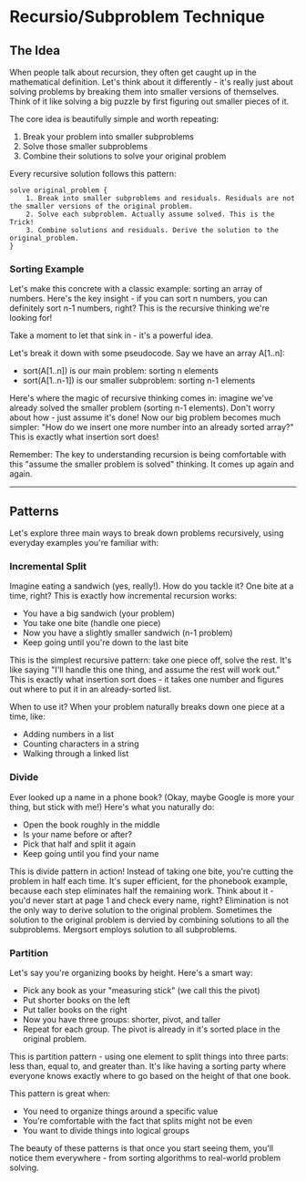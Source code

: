 # Recursio/Subproblem Technique

## The Idea
When people talk about recursion, they often get caught up in the mathematical definition. Let's think about it differently - it's really just about solving problems by breaking them into smaller versions of themselves. Think of it like solving a big puzzle by first figuring out smaller pieces of it.

The core idea is beautifully simple and worth repeating:
1. Break your problem into smaller subproblems
2. Solve those smaller subproblems
3. Combine their solutions to solve your original problem

Every recursive solution follows this pattern:
```
solve original_problem {
    1. Break into smaller subproblems and residuals. Residuals are not the smaller versions of the original problem.
    2. Solve each subproblem. Actually assume solved. This is the Trick!
    3. Combine solutions and residuals. Derive the solution to the original_problem.
}
```

### Sorting Example
Let's make this concrete with a classic example: sorting an array of numbers. Here's the key insight - if you can sort n numbers, you can definitely sort n-1 numbers, right? This is the recursive thinking we're looking for!

Take a moment to let that sink in - it's a powerful idea.

Let's break it down with some pseudocode. Say we have an array A[1..n]:
- sort(A[1..n]) is our main problem: sorting n elements
- sort(A[1..n-1]) is our smaller subproblem: sorting n-1 elements

Here's where the magic of recursive thinking comes in: imagine we've already solved the smaller problem (sorting n-1 elements). Don't worry about how - just assume it's done! Now our big problem becomes much simpler: "How do we insert one more number into an already sorted array?" This is exactly what insertion sort does!

Remember: The key to understanding recursion is being comfortable with this "assume the smaller problem is solved" thinking. It comes up again and again.

--- 

## Patterns
Let's explore three main ways to break down problems recursively, using everyday examples you're familiar with:

### Incremental Split
Imagine eating a sandwich (yes, really!). How do you tackle it? One bite at a time, right? This is exactly how incremental recursion works:
- You have a big sandwich (your problem)
- You take one bite (handle one piece)
- Now you have a slightly smaller sandwich (n-1 problem)
- Keep going until you're down to the last bite

This is the simplest recursive pattern: take one piece off, solve the rest. It's like saying "I'll handle this one thing, and assume the rest will work out." This is exactly what insertion sort does - it takes one number and figures out where to put it in an already-sorted list.

When to use it? When your problem naturally breaks down one piece at a time, like:
- Adding numbers in a list
- Counting characters in a string
- Walking through a linked list

### Divide
Ever looked up a name in a phone book? (Okay, maybe Google is more your thing, but stick with me!) Here's what you naturally do:
- Open the book roughly in the middle
- Is your name before or after?
- Pick that half and split it again
- Keep going until you find your name

This is divide pattern in action! Instead of taking one bite, you're cutting the problem in half each time. It's super efficient, for the phonebook example, because each step eliminates half the remaining work. Think about it - you'd never start at page 1 and check every name, right? Elimination is not the only way to derive solution to the original problem. Sometimes the solution to the original problem is dervied by combining solutions to all the subproblems. Mergsort employs solution to all subproblems.

### Partition
Let's say you're organizing books by height. Here's a smart way:
- Pick any book as your "measuring stick" (we call this the pivot)
- Put shorter books on the left
- Put taller books on the right
- Now you have three groups: shorter, pivot, and taller
- Repeat for each group. The pivot is already in it's sorted place in the original problem.

This is partition pattern - using one element to split things into three parts: less than, equal to, and greater than. It's like having a sorting party where everyone knows exactly where to go based on the height of that one book.

This pattern is great when:
- You need to organize things around a specific value
- You're comfortable with the fact that splits might not be even
- You want to divide things into logical groups

The beauty of these patterns is that once you start seeing them, you'll notice them everywhere - from sorting algorithms to real-world problem solving.